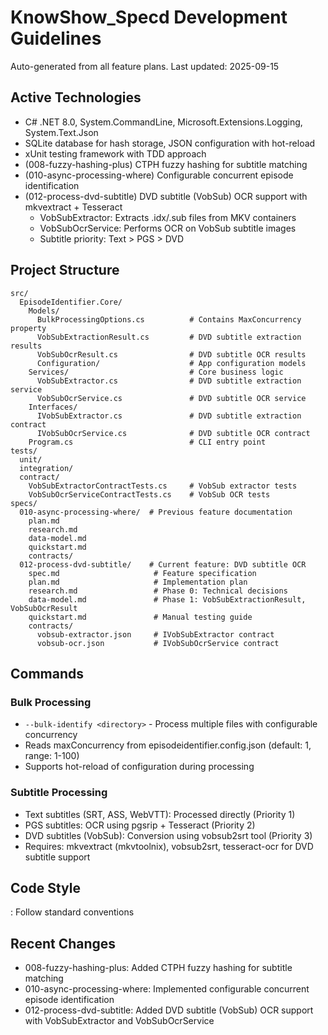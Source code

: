 # KnowShow_Specd Development Guidelines


Auto-generated from all feature plans. Last updated: 2025-09-15

## Active Technologies


- C# .NET 8.0, System.CommandLine, Microsoft.Extensions.Logging, System.Text.Json
- SQLite database for hash storage, JSON configuration with hot-reload
- xUnit testing framework with TDD approach
- (008-fuzzy-hashing-plus) CTPH fuzzy hashing for subtitle matching
- (010-async-processing-where) Configurable concurrent episode identification
- (012-process-dvd-subtitle) DVD subtitle (VobSub) OCR support with mkvextract + Tesseract
  - VobSubExtractor: Extracts .idx/.sub files from MKV containers
  - VobSubOcrService: Performs OCR on VobSub subtitle images
  - Subtitle priority: Text > PGS > DVD

## Project Structure


```
src/
  EpisodeIdentifier.Core/
    Models/
      BulkProcessingOptions.cs          # Contains MaxConcurrency property
      VobSubExtractionResult.cs         # DVD subtitle extraction results
      VobSubOcrResult.cs                # DVD subtitle OCR results
      Configuration/                    # App configuration models
    Services/                           # Core business logic
      VobSubExtractor.cs                # DVD subtitle extraction service
      VobSubOcrService.cs               # DVD subtitle OCR service
    Interfaces/
      IVobSubExtractor.cs               # DVD subtitle extraction contract
      IVobSubOcrService.cs              # DVD subtitle OCR contract
    Program.cs                          # CLI entry point
tests/
  unit/
  integration/
  contract/
    VobSubExtractorContractTests.cs     # VobSub extractor tests
    VobSubOcrServiceContractTests.cs    # VobSub OCR tests
specs/
  010-async-processing-where/  # Previous feature documentation
    plan.md
    research.md
    data-model.md
    quickstart.md
    contracts/
  012-process-dvd-subtitle/    # Current feature: DVD subtitle OCR
    spec.md                     # Feature specification
    plan.md                     # Implementation plan
    research.md                 # Phase 0: Technical decisions
    data-model.md               # Phase 1: VobSubExtractionResult, VobSubOcrResult
    quickstart.md               # Manual testing guide
    contracts/
      vobsub-extractor.json     # IVobSubExtractor contract
      vobsub-ocr.json           # IVobSubOcrService contract
```


## Commands


### Bulk Processing


- `--bulk-identify <directory>` - Process multiple files with configurable concurrency
- Reads maxConcurrency from episodeidentifier.config.json (default: 1, range: 1-100)
- Supports hot-reload of configuration during processing

### Subtitle Processing


- Text subtitles (SRT, ASS, WebVTT): Processed directly (Priority 1)
- PGS subtitles: OCR using pgsrip + Tesseract (Priority 2)
- DVD subtitles (VobSub): Conversion using vobsub2srt tool (Priority 3)
- Requires: mkvextract (mkvtoolnix), vobsub2srt, tesseract-ocr for DVD subtitle support

## Code Style


: Follow standard conventions

## Recent Changes


- 008-fuzzy-hashing-plus: Added CTPH fuzzy hashing for subtitle matching
- 010-async-processing-where: Implemented configurable concurrent episode identification
- 012-process-dvd-subtitle: Added DVD subtitle (VobSub) OCR support with VobSubExtractor and VobSubOcrService

<!-- MANUAL ADDITIONS START -->
<!-- MANUAL ADDITIONS END -->

